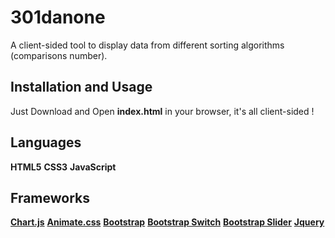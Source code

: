 301danone
===================


A client-sided tool to display data from different sorting algorithms (comparisons number).


Installation and Usage
-------------

Just Download and Open **index.html** in your browser, it's all client-sided !


Languages
-------------

**HTML5**
**CSS3**
**JavaScript**

Frameworks
-------------

**[Chart.js](http://www.chartjs.org/)**
**[Animate.css](https://daneden.github.io/animate.css/)**
**[Bootstrap](http://getbootstrap.com/)**
**[Bootstrap Switch](http://www.bootstrap-switch.org/)**
**[Bootstrap Slider](http://seiyria.com/bootstrap-slider/)**
**[Jquery](https://jquery.com/)**
